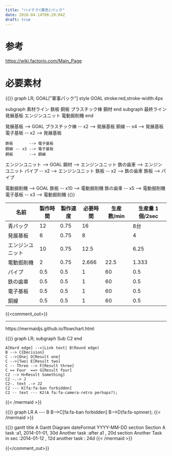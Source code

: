 ```yaml
---
title: "ハイテク(黄色)パック"
date: 2018-04-14T06:29:04Z
draft: true
---
```


# 参考
https://wiki.factorio.com/Main_Page

# 必要素材

{{<mermaid align="left">}}
graph LR;
  GOAL["軍事パック"]
  style GOAL stroke:red,stroke-width:4px

  subgraph 素材ライン
    鉄板
    銅板
    プラスチック棒
    鋼材
  end
  subgraph 最終ライン
    発展基板
    エンジンユニット
    電動掘削機
  end

  発展基板 --> GOAL
    プラスチック棒 -- x2 --> 発展基板
    銅線           -- x4 --> 発展基板
    電子基板       -- x2 --> 発展基板

    鉄板       --> 電子基板
    銅線 -- x3 --> 電子基板
    銅板       --> 銅線

  エンジンユニット --> GOAL
    鋼材         --> エンジンユニット
    鉄の歯車     --> エンジンユニット
    パイプ -- x2 --> エンジンユニット
    鉄板   -- x2 --> 鉄の歯車
    鉄板         --> パイプ

  電動掘削機 --> GOAL
    鉄板     -- x10 --> 電動掘削機
    鉄の歯車 -- x5 --> 電動掘削機
    電子基板 -- x3 --> 電動掘削機
{{</mermaid>}}



|       名前       | 製作時間 | 製作速度 | 必要時間 | 生産数/min | 生産量 1個/2sec |
|------------------|----------|----------|----------|------------|-----------------|
| 青パック         | 12       | 0.75     | 16       |            | 8台             |
| 発展基板         | 6        | 0.75     | 8        |            | 4               |
| エンジンユニット | 10       | 0.75     | 12.5     |            | 6.25            |
| 電動掘削機       | 2        | 0.75     | 2.666    | 22.5       | 1.333           |
| パイプ           | 0.5      | 0.5      | 1        | 60         | 0.5             |
| 鉄の歯車         | 0.5      | 0.5      | 1        | 60         | 0.5             |
| 電子基板         | 0.5      | 0.5      | 1        | 60         | 0.5             |
| 銅線             | 0.5      | 0.5      | 1        | 60         | 0.5             |


{{<comment_out>}}
<hr />
https://mermaidjs.github.io/flowchart.html

{{<mermaid align="left">}}
graph LR;
    subgraph Sub
      C2
    end

    A[Hard edge] -->|Link text| B(Round edge)
    B --> C{Decision}
    C -->|One| D[Result one]
    C -->|Two| E[Result two]
    C -- Three --> F[Result three]
    C == Four  ==> G[Result four]
    C2 --> H>Result Something]
    C2 -.-> J
    C2-. text .-> J2
    C2 --- K[fa:fa-ban forbidden]
    C2 -- text --- K2(A fa:fa-camera-retro perhaps?);
{{< /mermaid >}}

{{<mermaid align="left">}}
graph LR
    A --- B
    B-->C[fa:fa-ban forbidden]
    B-->D(fa:fa-spinner);
{{< /mermaid >}}


{{<mermaid align="left">}}
gantt
    title A Gantt Diagram
    dateFormat  YYYY-MM-DD
    section Section
    A task           :a1, 2014-01-01, 30d
    Another task     :after a1  , 20d
    section Another
    Task in sec      :2014-01-12  , 12d
    another task      : 24d
{{< /mermaid >}}

{{</comment_out>}}
